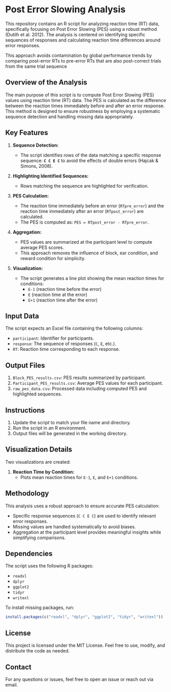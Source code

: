 # Post Error Slowing Analysis

This repository contains an R script for analyzing reaction time (RT) data, specifically focusing on Post Error Slowing (PES) using a robust method (Dutilh et al. 2012). The analysis is centered on identifying specific sequences of responses and calculating reaction time differences around error responses. 

This approach avoids contamination by global performance trends by comparing post-error RTs to pre-error RTs that are also post-correct trials from the same trial sequence

## Overview of the Analysis
The main purpose of this script is to compute Post Error Slowing (PES) values using reaction time (RT) data. The PES is calculated as the difference between the reaction times immediately before and after an error response. This method is designed to ensure robustness by employing a systematic sequence detection and handling missing data appropriately.

## Key Features
1. **Sequence Detection:**
   - The script identifies rows of the data matching a specific response sequence: **`C C E C`** to avoid the effects of double errors (Hajcak &
Simons, 2008).

2. **Highlighting Identified Sequences:**
   - Rows matching the sequence are highlighted for verification.

3. **PES Calculation:**
   - The reaction time immediately before an error (`RTpre_error`) and the reaction time immediately after an error (`RTpost_error`) are calculated.
   - The PES is computed as: `PES = RTpost_error - RTpre_error`.

4. **Aggregation:**
   - PES values are summarized at the participant level to compute average PES scores.
   - This approach removes the influence of block, ear condition, and reward condition for simplicity.

5. **Visualization:**
   - The script generates a line plot showing the mean reaction times for conditions:
     - `E-1` (reaction time before the error)
     - `E` (reaction time at the error)
     - `E+1` (reaction time after the error)

## Input Data
The script expects an Excel file containing the following columns:
- `participant`: Identifier for participants.
- `response`: The sequence of responses (`C`, `E`, etc.).
- `RT`: Reaction time corresponding to each response.

## Output Files
1. `Block_PES_results.csv`: PES results summarized by participant.
2. `Participant_PES_results.csv`: Average PES values for each participant.
3. `raw_pes_data.csv`: Processed data including computed PES and highlighted sequences.

## Instructions
1. Update the script to match your file name and directory.
2. Run the script in an R environment.
3. Output files will be generated in the working directory.

## Visualization Details
Two visualizations are created:
1. **Reaction Time by Condition:**
   - Plots mean reaction times for `E-1`, `E`, and `E+1` conditions.

## Methodology
This analysis uses a robust approach to ensure accurate PES calculation:
- Specific response sequences (`C C E C`) are used to identify relevant error responses.
- Missing values are handled systematically to avoid biases.
- Aggregation at the participant level provides meaningful insights while simplifying comparisons.

## Dependencies
The script uses the following R packages:
- `readxl`
- `dplyr`
- `ggplot2`
- `tidyr`
- `writexl`

To install missing packages, run:
```R
install.packages(c("readxl", "dplyr", "ggplot2", "tidyr", "writexl"))
```

## License
This project is licensed under the MIT License. Feel free to use, modify, and distribute the code as needed.

## Contact
For any questions or issues, feel free to open an issue or reach out via email.

